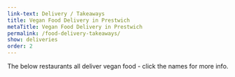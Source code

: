 ```yaml
---
link-text: Delivery / Takeaways
title: Vegan Food Delivery in Prestwich
metaTitle: Vegan Food Delivery in Prestwich
permalink: /food-delivery-takeaways/
show: deliveries
order: 2
---
```


The below restaurants all deliver vegan food - click the names for more info.

